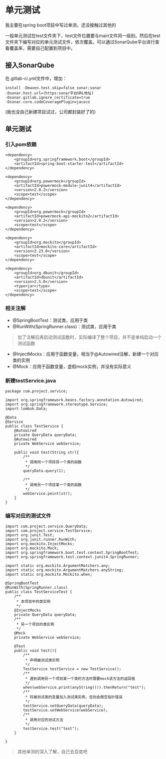 # 单元测试

我主要在spring boot项目中写过单测，还没接触过其他的

一般单元测试在test文件夹下，test文件位置要与main文件同一级别。然后在test文件夹下编写对应的单元测试文件，依次覆盖。可以通过SonarQube平台进行查看覆盖率，需要自己配置到项目中。

## 接入SonarQube

在.gitlab-ci.yml文件中，增加：

```
install -Dmaven.test.skip=false sonar:sonar
-Dsonar.host.url=(https:sonar平台URL地址)
-Dsonar.gitlab.ignore_certificate=true
-Dsonar.core.codeCoveragePlugin=jacoco
```

(我也没自己新建项目试过，公司都封装好了的)

## 单元测试

### 引入pom依赖

```
<dependency>
    <groupId>org.springframework.boot</groupId>
    <artifactId>spring-boot-starter-test</artifactId>
</dependency>

<dependency>
	<groupId>org.powermock</groupId>
	<artifactId>powermock-module-junit4</artifactId>
	<version>2.0.2</version>
	<scope>test</scope>
</dependency>

<dependency>
	<groupId>org.powermock</groupId>
	<artifactId>powermock-api-mockito2</artifactId>
	<version>2.0.2</version>
	<scope>test</scope>
</dependency>

<dependency>
	<groupId>org.mockito</groupId>
	<artifactId>mockito-core</artifactId>
	<version>2.23.0</version>
	<scope>test</scope>
</dependency>

<dependency>
	<groupId>org.dbunit</groupId>
	<artifactId>dbunit</artifactId>
	<version>2.5.0</version>
	<type>jar</type>
	<scope>test</scope>
</dependency>
```

### 相关注解

- @SpringBootTest：测试类，应用于类
- @RunWith(SpringRunner.class)：测试类，应用于类
> 加了注解后再启动测试函数时，实际编译了整个项目，并不是单纯启动一个测试函数
- @InjectMocks：应用于函数变量，相当于@Autowired注解，新建一个对应类的实例
- @Mock：应用于函数变量，虚假mock实例，并没有实际意义

### 新建testService.java

```
package com.project.service;

import org.springframework.beans.factory.annotation.Autowired;
import org.springframework.stereotype.Service;
import lombok.Data;

@Data
@Service
public class TestService {
    @Autowired
    private QueryData queryData;
    @Autowired
    private WebService webService;

    public void test(String str){
        /**
         * 调用同一个项目另一个类的函数
         */
        queryData.query(1);

        /**
         * 调用另一个项目某一个类的函数
         */
        webService.peint(str);
    }
}
```

### 编写对应的测试文件

```
import com.project.service.QueryData;
import com.project.service.TestService;
import org.junit.Test;
import org.junit.runner.RunWith;
import org.mockito.InjectMocks;
import org.mockito.Mock;
import org.springframework.boot.test.context.SpringBootTest;
import org.springframework.test.context.junit4.SpringRunner;

import static org.mockito.ArgumentMatchers.any;
import static org.mockito.ArgumentMatchers.anyString;
import static org.mockito.Mockito.when;

@SpringBootTest
@RunWith(SpringRunner.class)
public class TestServiceTest {
    /**
     * 本项目中的类实例
     */
    @InjectMocks
    private QueryData queryData;
    /**
     * 另一个项目的类实例
     */
    @Mock
    private WebService webService;
    
    @Test
    public void test(){
        /**
         * 声明被测试类实例
         */
        TestService testService = new TestService();
        /**
         * 遇到调用另一个项目某一个类的方法时需要mock该方法的返回值
         */
        when(webService.print(anyString())).thenReturn("test");
        /**
         * 将被测试类的变量加入测试类实例，否则会报空指针错误
         */
        testService.setQueryData(queryData);
        testService.setWebService(webService);
        /**
         * 调用对应的测试方法
         */
        testService.test("test");
    }
    
}

```

> 其他单测的深入了解，自己去百度吧












